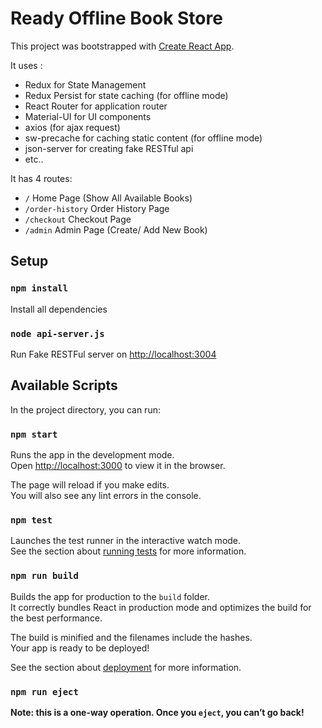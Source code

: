 # Ready Offline Book Store
This project was bootstrapped with [Create React App](https://github.com/facebookincubator/create-react-app).

It uses :
- Redux for State Management
- Redux Persist for state caching (for offline mode)
- React Router for application router
- Material-UI for UI components
- axios  (for ajax request)
- sw-precache for caching static content (for offline mode)
- json-server for creating fake RESTful api
- etc..

It has 4  routes:
- `/` Home Page (Show All Available Books)
- `/order-history` Order History Page
- `/checkout` Checkout Page
- `/admin` Admin Page (Create/ Add New Book)

## Setup 

### `npm install`
Install all dependencies

### `node api-server.js`
Run Fake RESTFul server on <http://localhost:3004>



## Available Scripts

In the project directory, you can run:

### `npm start`

Runs the app in the development mode.<br>
Open [http://localhost:3000](http://localhost:3000) to view it in the browser.

The page will reload if you make edits.<br>
You will also see any lint errors in the console.

### `npm test`

Launches the test runner in the interactive watch mode.<br>
See the section about [running tests](#running-tests) for more information.

### `npm run build`

Builds the app for production to the `build` folder.<br>
It correctly bundles React in production mode and optimizes the build for the best performance.

The build is minified and the filenames include the hashes.<br>
Your app is ready to be deployed!

See the section about [deployment](#deployment) for more information.

### `npm run eject`

**Note: this is a one-way operation. Once you `eject`, you can’t go back!**
